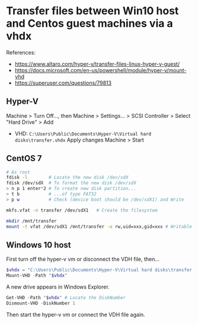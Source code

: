 # Transfer files between Win10 host and Centos guest machines via a vhdx

References:
- https://www.altaro.com/hyper-v/transfer-files-linux-hyper-v-guest/
- https://docs.microsoft.com/en-us/powershell/module/hyper-v/mount-vhd
- https://superuser.com/questions/79813

## Hyper-V

Machine > Turn Off..., then
Machine > Settings... > SCSI Controller > Select "Hard Drive" > Add
- VHD: `C:\Users\Public\Documents\Hyper-V\Virtual hard disks\transfer.vhdx`
Apply changes
Machine > Start

## CentOS 7

```bash
# As root
fdisk -l        # Locate the new disk /dev/sdX
fdisk /dev/sdX  # To format the new disk /dev/sdX
> n p 1 enter*2 # To create new disk partition...
> t b           # ...of type FAT32
> p w           # Check (device boot should be /dev/sdX1) and Write
```

```bash
mkfs.vfat -n transfer /dev/sdX1   # Create the filesystem
```

```bash
mkdir /mnt/transfer
mount -t vfat /dev/sdX1 /mnt/transfer -o rw,uid=xxx,gid=xxx # Writable by user
```

## Windows 10 host

First turn off the hyper-v vm or disconnect the VDH file, then...

```powershell
$vhdx = "C:\Users\Public\Documents\Hyper-V\Virtual hard disks\transfer.vhdx"
Mount-VHD -Path "$vhdx"
```

A new drive appears in Windows Explorer.

```powershell
Get-VHD -Path "$vhdx" # Locate the DiskNumber
Dismount-VHD -DiskNumber 1
```

Then start the hyper-v vm or connect the VDH file again.
